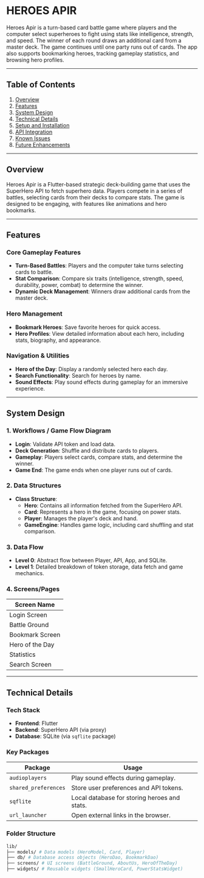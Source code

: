 # HEROES APIR

Heroes Apir is a turn-based card battle game where players and the computer select superheroes to fight using stats like intelligence, strength, and speed. The winner of each round draws an additional card from a master deck. The game continues until one party runs out of cards. The app also supports bookmarking heroes, tracking gameplay statistics, and browsing hero profiles.

---

## **Table of Contents**
1. [Overview](#overview)
2. [Features](#features)
3. [System Design](#system-design)
4. [Technical Details](#technical-details)
5. [Setup and Installation](#setup-and-installation)
6. [API Integration](#api-integration)
7. [Known Issues](#known-issues)
8. [Future Enhancements](#future-enhancements)

---

## **Overview**

Heroes Apir is a Flutter-based strategic deck-building game that uses the SuperHero API to fetch superhero data. Players compete in a series of battles, selecting cards from their decks to compare stats. The game is designed to be engaging, with features like animations and hero bookmarks.

---

## **Features**

### **Core Gameplay Features**
- **Turn-Based Battles**: Players and the computer take turns selecting cards to battle.
- **Stat Comparison**: Compare six traits (intelligence, strength, speed, durability, power, combat) to determine the winner.
- **Dynamic Deck Management**: Winners draw additional cards from the master deck.

### **Hero Management**
- **Bookmark Heroes**: Save favorite heroes for quick access.
- **Hero Profiles**: View detailed information about each hero, including stats, biography, and appearance.

### **Navigation & Utilities**
- **Hero of the Day**: Display a randomly selected hero each day.
- **Search Functionality**: Search for heroes by name.
- **Sound Effects**: Play sound effects during gameplay for an immersive experience.

---

## **System Design**

### **1. Workflows / Game Flow Diagram**
- **Login**: Validate API token and load data.
- **Deck Generation**: Shuffle and distribute cards to players.
- **Gameplay**: Players select cards, compare stats, and determine the winner.
- **Game End**: The game ends when one player runs out of cards.

### **2. Data Structures**
- **Class Structure**:
  - **Hero**: Contains all information fetched from the SuperHero API.
  - **Card**: Represents a hero in the game, focusing on power stats.
  - **Player**: Manages the player's deck and hand.
  - **GameEngine**: Handles game logic, including card shuffling and stat comparison.

### **3. Data Flow**
- **Level 0**: Abstract flow between Player, API, App, and SQLite.
- **Level 1**: Detailed breakdown of token storage, data fetch and game mechanics.


### **4. Screens/Pages**
| Screen Name         | 
|--------------------------------------------------|
| Login Screen        | 
| Battle Ground       | 
| Bookmark Screen     | 
| Hero of the Day     | 
| Statistics          | 
| Search Screen       | 

---

## **Technical Details**

### **Tech Stack**
- **Frontend**: Flutter
- **Backend**: SuperHero API (via proxy)
- **Database**: SQLite (via `sqflite` package)

### **Key Packages**
| Package             | Usage                                            |
|---------------------|--------------------------------------------------|
| `audioplayers`      | Play sound effects during gameplay.              |
| `shared_preferences`| Store user preferences and API tokens.           |
| `sqflite`           | Local database for storing heroes and stats.     |
| `url_launcher`      | Open external links in the browser.              |

### **Folder Structure**


   ```bash
   lib/ 
   ├── models/ # Data models (HeroModel, Card, Player) 
   ├── db/ # Database access objects (HeroDao, BookmarkDao) 
   ├── screens/ # UI screens (BattleGround, AboutUs, HeroOfTheDay) 
   ├── widgets/ # Reusable widgets (SmallHeroCard, PowerStatsWidget)
```
